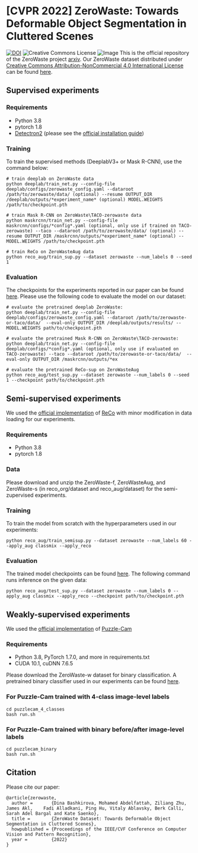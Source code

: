 # [CVPR 2022] ZeroWaste: Towards Deformable Object Segmentation in Cluttered Scenes
[![DOI](https://zenodo.org/badge/DOI/10.5281/zenodo.5246013.svg)](https://doi.org/10.5281/zenodo.5246013) <img alt="Creative Commons License" style="border-width:0" src="https://i.creativecommons.org/l/by-nc/4.0/80x15.png" />
![Image](images/recycling_figure_1_v3.png)
This is the official repository of the ZeroWaste project [arxiv](https://arxiv.org/abs/2106.02740). Our ZeroWaste dataset distributed under 
<a rel="license" href="http://creativecommons.org/licenses/by-nc/4.0/"></a><a rel="license" href="http://creativecommons.org/licenses/by-nc/4.0/">Creative Commons Attribution-NonCommercial 4.0 International License </a>  can be found [here](https://doi.org/10.5281/zenodo.4899926).

## Supervised experiments
### Requirements
* Python 3.8
* pytorch 1.8
* [Detectron2](https://github.com/facebookresearch/detectron2) (please see the [official installation guide](https://detectron2.readthedocs.io/en/latest/tutorials/install.html))

### Training
To train the supervised methods (DeeplabV3+ or Mask R-CNN), use the command below: 
```
# train deeplab on ZeroWaste data
python deeplab/train_net.py --config-file deeplab/configs/zerowaste_config.yaml --dataroot /path/to/zerowaste/data/ (optional) --resume OUTPUT_DIR /deeplab/outputs/*experiment_name* (optional) MODEL.WEIGHTS /path/to/checkpoint.pth

# train Mask R-CNN on ZeroWaste\TACO-zerowaste data
python maskrcnn/train_net.py --config-file maskrcnn/configs/*config*.yaml (optional, only use if trained on TACO-zerowaste) --taco --dataroot /path/to/zerowaste/data/ (optional) --resume OUTPUT_DIR /maskrcnn/outputs/*experiment_name* (optional) --MODEL.WEIGHTS /path/to/checkpoint.pth

# train ReCo on ZeroWasteAug data
python reco_aug/train_sup.py --dataset zerowaste --num_labels 0 --seed 1
```

### Evaluation
The checkpoints for the experiments reported in our paper can be found [here](http://csr.bu.edu/ftp/recycle/models/). Please use the following code to evaluate the model on our dataset:
```
# evaluate the pretrained deeplab ZeroWaste:
python deeplab/train_net.py --config-file deeplab/configs/zerowaste_config.yaml --dataroot /path/to/zerowaste-or-taco/data/  --eval-only OUTPUT_DIR /deeplab/outputs/results/ --MODEL.WEIGHTS path/to/checkpoint.pth

# evaluate the pretrained Mask R-CNN on ZeroWaste\TACO-zerowaste:
python deeplab/train_net.py --config-file deeplab/configs/*config*.yaml (optional, only use if evaluated on TACO-zerowaste) --taco --dataroot /path/to/zerowaste-or-taco/data/  --eval-only OUTPUT_DIR /maskrcnn/outputs/*ex

# evaluate the pretrained ReCo-sup on ZeroWasteAug
python reco_aug/test_sup.py --dataset zerowaste --num_labels 0 --seed 1 --checkpoint path/to/checkpoint.pth
```

## Semi-supervised experiments
We used the [official implementation](https://github.com/lorenmt/reco) of [ReCo](https://arxiv.org/abs/2104.04465)  with minor modification in data loading for our experiments. 

### Requirements
* Python 3.8
* pytorch 1.8

### Data
Please download and unzip the ZeroWaste-f, ZeroWasteAug, and ZeroWaste-s (in reco_org/dataset and reco_aug/dataset) for the semi-zupervised experiments. 

### Training
To train the model from scratch with the hyperparameters used in our experiments:

```
python reco_aug/train_semisup.py --dataset zerowaste --num_labels 60 --apply_aug classmix --apply_reco
```

### Evaluation
The trained model checkpoints can be found [here](http://csr.bu.edu/ftp/recycle/models/reco/reco_aug/). The following command runs inference on the given data: 

```
python reco_aug/test_sup.py --dataset zerowaste --num_labels 0 --apply_aug classmix --apply_reco --checkpoint path/to/checkpoint.pth
```

## Weakly-supervised experiments
We used the [official implementation](https://github.com/OFRIN/PuzzleCAM) of [Puzzle-Cam](https://arxiv.org/abs/2101.11253)
### Requirements
* Python 3.8, PyTorch 1.7.0, and more in requirements.txt
* CUDA 10.1, cuDNN 7.6.5

Please download the ZeroWaste-w dataset for binary classification. A pretrained binary classifier used in our experiments can be found [here](http://csr.bu.edu/ftp/recycle/models/binary_classification/).

### For Puzzle-Cam trained with 4-class image-level labels

```
cd puzzlecam_4_classes
bash run.sh
```
### For Puzzle-Cam trained with binary before/after image-level labels

```
cd puzzlecam_binary
bash run.sh
```

## Citation
Please cite our paper: 
```
@article{zerowaste,
  author =       {Dina Bashkirova, Mohamed Abdelfattah, Ziliang Zhu, James Akl,    Fadi Alladkani, Ping Hu, Vitaly Ablavsky, Berk Calli, Sarah Adel Bargal and Kate Saenko},
  title =        {ZeroWaste Dataset: Towards Deformable Object Segmentation in Cluttered Scenes},
  howpublished = {Proceedings of the IEEE/CVF Conference on Computer Vision and Pattern Recognition},
  year =         {2022}
}
```

